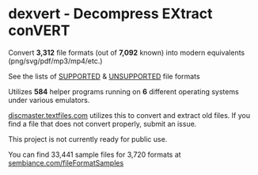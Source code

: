 # dexvert - **D**ecompress **EX**tract con**VERT**
Convert **3,312** file formats (out of **7,092** known) into modern equivalents (png/svg/pdf/mp3/mp4/etc.)

See the lists of [SUPPORTED](SUPPORTED.md) & [UNSUPPORTED](UNSUPPORTED.md) file formats

Utilizes **584** helper programs running on **6** different operating systems under various emulators.

[discmaster.textfiles.com](http://discmaster.textfiles.com/) utilizes this to convert and extract old files. If you find a file that does not convert properly, submit an issue.

This project is not currently ready for public use.

You can find 33,441 sample files for 3,720 formats at [sembiance.com/fileFormatSamples](https://sembiance.com/fileFormatSamples/)
